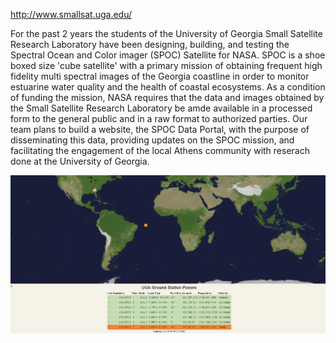 http://www.smallsat.uga.edu/

For the past 2 years the students of the University of Georgia Small Satellite Research Laboratory have been designing, building, and testing the Spectral Ocean and Color imager (SPOC) Satellite for NASA. SPOC is a shoe boxed size 'cube satellite' with a primary mission of obtaining frequent high fidelity multi spectral images of the Georgia coastline in order to monitor estuarine water quality and the health of coastal ecosystems. As a condition of funding the mission, NASA requires that the data and images obtained by the Small Satellite Research Laboratory be amde available in a processed form to the general public and in a raw format to authorized parties. Our team plans to build a website, the SPOC Data Portal, with the purpose of disseminating this data, providing updates on the SPOC mission, and facilitating the engagement of the local Athens community with reserach done at the University of Georgia.

![](img/Map%20(2).png)
